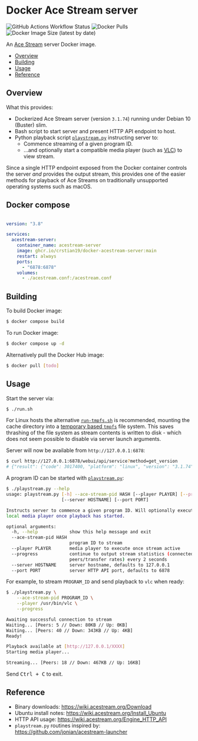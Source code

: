 # Docker Ace Stream server
![GitHub Actions Workflow Status](https://img.shields.io/github/actions/workflow/status/crstian19/docker-acestream-server/docker.yml)
![Docker Pulls](https://img.shields.io/docker/pulls/crstian/docker-acestream-server?logo=Docker&style=flat-square)
![Docker Image Size (latest by date)](https://img.shields.io/docker/image-size/crstian/docker-acestream-server?logo=Docker&style=flat-square)

An [Ace Stream](http://www.acestream.org/) server Docker image.

- [Overview](#overview)
- [Building](#building)
- [Usage](#usage)
- [Reference](#reference)

## Overview

What this provides:

- Dockerized Ace Stream server (version `3.1.74`) running under Debian 10 (Buster) slim.
- Bash script to start server and present HTTP API endpoint to host.
- Python playback script [`playstream.py`](playstream.py) instructing server to:
	- Commence streaming of a given program ID.
	- ...and optionally start a compatible media player (such as [VLC](https://www.videolan.org/vlc/)) to view stream.

Since a single HTTP endpoint exposed from the Docker container controls the server _and_ provides the output stream, this provides one of the easier methods for playback of Ace Streams on traditionally unsupported operating systems such as macOS.


## Docker compose

``` yaml

version: "3.8"

services:
  acestream-server:
    container_name: acestream-server
    image: ghcr.io/crstian19/docker-acestream-server:main
    restart: always
    ports:
      - "6878:6878"
    volumes:
      - ./acestream.conf:/acestream.conf


```
## Building

To build Docker image:

```sh
$ docker compose build
```

To run Docker image:

```sh
$ docker compose up -d
```

Alternatively pull the Docker Hub image:

```sh
$ docker pull [todo]
```

## Usage

Start the server via:

```sh
$ ./run.sh
```

For Linux hosts the alternative [`run-tmpfs.sh`](run-tmpfs.sh) is recommended, mounting the cache directory into a [temporary based `tmpfs`](run-tmpfs.sh#L12) file system. This saves thrashing of the file system as stream contents is written to disk - which does not seem possible to disable via server launch arguments.

Server will now be available from `http://127.0.0.1:6878`:

```sh
$ curl http://127.0.0.1:6878/webui/api/service?method=get_version
# {"result": {"code": 3017400, "platform": "linux", "version": "3.1.74"}, "error": null}
```

A program ID can be started with [`playstream.py`](playstream.py):

```sh
$ ./playstream.py --help
usage: playstream.py [-h] --ace-stream-pid HASH [--player PLAYER] [--progress]
                     [--server HOSTNAME] [--port PORT]

Instructs server to commence a given program ID. Will optionally execute a
local media player once playback has started.

optional arguments:
  -h, --help            show this help message and exit
  --ace-stream-pid HASH
                        program ID to stream
  --player PLAYER       media player to execute once stream active
  --progress            continue to output stream statistics (connected
                        peers/transfer rates) every 2 seconds
  --server HOSTNAME     server hostname, defaults to 127.0.0.1
  --port PORT           server HTTP API port, defaults to 6878
```

For example, to stream `PROGRAM_ID` and send playback to `vlc` when ready:

```sh
$ ./playstream.py \
	--ace-stream-pid PROGRAM_ID \
	--player /usr/bin/vlc \
	--progress

Awaiting successful connection to stream
Waiting... [Peers: 5 // Down: 80KB // Up: 0KB]
Waiting... [Peers: 40 // Down: 343KB // Up: 4KB]
Ready!

Playback available at [http://127.0.0.1/XXXX]
Starting media player...

Streaming... [Peers: 18 // Down: 467KB // Up: 16KB]
```

Send <kbd>Ctrl + C</kbd> to exit.

## Reference

- Binary downloads: https://wiki.acestream.org/Download
- Ubuntu install notes: https://wiki.acestream.org/Install_Ubuntu
- HTTP API usage: https://wiki.acestream.org/Engine_HTTP_API
- `playstream.py` routines inspired by: https://github.com/jonian/acestream-launcher
